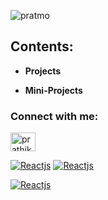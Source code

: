 <p align="left"> <img src="https://komarev.com/ghpvc/?username=pratmo&label=Profile%20views&color=0e75b6&style=flat&label=Profile+Visits" alt="pratmo" /> </p>

<h2 align="left">Contents:</h2>

* **Projects**

* **Mini-Projects**

<h3 align="left">Connect with me:</h3>
<p align="left">
<a href="https://linkedin.com/in/prathikmohan" target="blank"><img align="center" src="https://raw.githubusercontent.com/rahuldkjain/github-profile-readme-generator/master/src/images/icons/Social/linked-in-alt.svg" alt="prathikmohan" height="30" width="40" /></a>
</p>

<!---![Prathik's github stats](https://github-readme-stats.vercel.app/api?username=pratmo&count_private=true)--->

<!---<p><img align="center" src="https://github-readme-streak-stats.herokuapp.com/?user=pratmo&" alt="pratmo" /></p>--->

<!---[![Top Langs](https://github-readme-stats.vercel.app/api/top-langs/?username=pratmo&layout=compact)](https://github.com/anuraghazra/github-readme-stats)--->

[![Reactjs](https://github-readme-stats.vercel.app/api/pin/?username=pratmo&repo=dbscan-wholesale-cust&show_owner=true)](https://github.com/pratmo/dbscan-wholesale-cust) [![Reactjs](https://github-readme-stats.vercel.app/api/pin/?username=pratmo&repo=50-startup-prob-multi-regression&show_owner=true)](https://github.com/pratmo/50-startup-prob-multi-regression)

[![Reactjs](https://github-readme-stats.vercel.app/api/pin/?username=pratmo&repo=horry-putter-madlib-game&show_owner=true)](https://github.com/pratmo/horry-putter-madlib-game)

